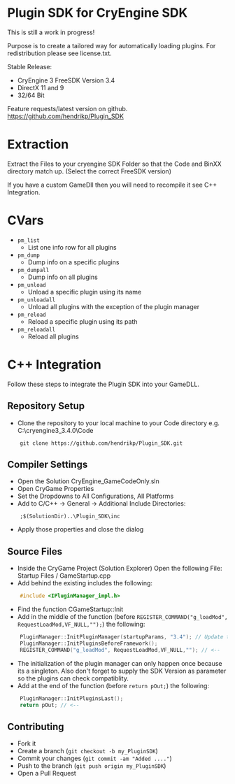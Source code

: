 Plugin SDK for CryEngine SDK
=====================================
This is still a work in progress!

Purpose is to create a tailored way for automatically loading plugins.
For redistribution please see license.txt.

Stable Release:
* CryEngine 3 FreeSDK Version 3.4
* DirectX 11 and 9
* 32/64 Bit

Feature requests/latest version on github.
https://github.com/hendrikp/Plugin_SDK

Extraction
==========
Extract the Files to your cryengine SDK Folder
so that the Code and BinXX directory match up.
(Select the correct FreeSDK version)

If you have a custom GameDll then you will need
to recompile it see C++ Integration.

CVars
=====
* ```pm_list```
  * List one info row for all plugins
* ```pm_dump```
  * Dump info on a specific plugins
* ```pm_dumpall```
  * Dump info on all plugins
* ```pm_unload```
  * Unload a specific plugin using its name
* ```pm_unloadall```
  * Unload all plugins with the exception of the plugin manager
* ```pm_reload```
  * Reload a specific plugin using its path
* ```pm_reloadall```
  * Reload all plugins

C++ Integration
===============
Follow these steps to integrate the Plugin SDK into your GameDLL.

Repository Setup
----------------
* Clone the repository to your local machine to your Code directory e.g. C:\cryengine3_3.4.0\Code

```
    git clone https://github.com/hendrikp/Plugin_SDK.git
```

Compiler Settings
-----------------
* Open the Solution CryEngine_GameCodeOnly.sln
* Open CryGame Properties
* Set the Dropdowns to All Configurations, All Platforms
* Add to C/C++ -> General -> Additional Include Directories:

```
    ;$(SolutionDir)..\Plugin_SDK\inc
```

* Apply those properties and close the dialog

Source Files
------------
* Inside the CryGame Project (Solution Explorer)
  Open the following File: Startup Files / GameStartup.cpp
* Add behind the existing includes the following:

```C++
    #include <IPluginManager_impl.h>
```

* Find the function CGameStartup::Init
* Add in the middle of the function (before ```REGISTER_COMMAND("g_loadMod", RequestLoadMod,VF_NULL,"");```) the following:

```C++
	PluginManager::InitPluginManager(startupParams, "3.4"); // Update the CryEngine SDK Version!
	PluginManager::InitPluginsBeforeFramework();
    REGISTER_COMMAND("g_loadMod", RequestLoadMod,VF_NULL,""); // <--
```

* The initialization of the plugin manager can only happen once because its a singleton.
  Also don't forget to supply the SDK Version as parameter so the plugins can check compatiblity.
* Add at the end of the function (before ```return pOut;```) the following:

```C++
    PluginManager::InitPluginsLast();
    return pOut; // <--
```

Contributing
------------
* Fork it
* Create a branch (`git checkout -b my_PluginSDK`)
* Commit your changes (`git commit -am "Added ...."`)
* Push to the branch (`git push origin my_PluginSDK`)
* Open a Pull Request
